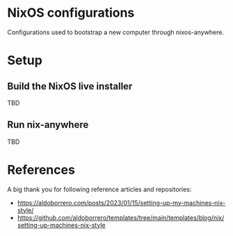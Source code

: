 # NixOS configurations
Configurations used to bootstrap a new computer through nixos-anywhere.

# Setup
## Build the NixOS live installer
TBD

## Run nix-anywhere
TBD

# References
A big thank you for following reference articles and repositories:
- https://aldoborrero.com/posts/2023/01/15/setting-up-my-machines-nix-style/
- https://github.com/aldoborrero/templates/tree/main/templates/blog/nix/setting-up-machines-nix-style
